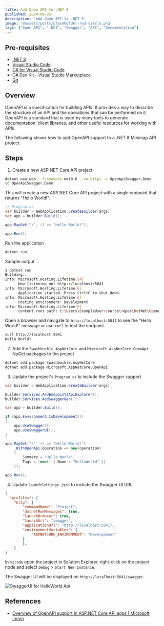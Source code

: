 ```yaml
---
title: Add Open API to .NET 8
published: 2024-09-03
description: 'Add Open API to .NET 8'
image: '@assets/posts/placeholder-red-circle.png'
tags: ["Open API", ".NET", "Swagger", "API", "Documentation"]
---
```


## Pre-requisites

- [.NET 8](https://dotnet.microsoft.com/download/dotnet/8.0)
- [Visual Studio Code](https://code.visualstudio.com/)
- [C# for Visual Studio Code](https://marketplace.visualstudio.com/items?itemName=ms-dotnettools.csharp)
- [C# Dev Kit - Visual Studio Marketplace](https://marketplace.visualstudio.com/items?itemName=ms-dotnettools.csdevkit)
- [Git](https://gitforwindows.org/)

## Overview

OpenAPI is a specification for building APIs. It provides a way to describe the structure of an API and the operations that can be performed on it. OpenAPI is a standard that is used by many tools to generate documentation, client libraries, and other useful resources for working with APIs.

The following shows how to add OpenAPI support to a .NET 8 Minimap API project.

## Steps

1. Create a new ASP.NET Core API project

```bash
dotnet new web --framework net8.0 --no-https -o OpenApiSwagger.Demo
cd OpenApiSwagger.Demo
```

This will create a new ASP.NET Core API project with a single endpoint that returns "Hello World!".

```csharp
// Program.cs
var builder = WebApplication.CreateBuilder(args);
var app = builder.Build();

app.MapGet("/", () => "Hello World!");

app.Run();
```

Run the application

```bash
dotnet run
```

Sample output

```bash
$ dotnet run
Building...
info: Microsoft.Hosting.Lifetime[14]
      Now listening on: http://localhost:5041
info: Microsoft.Hosting.Lifetime[0]
      Application started. Press Ctrl+C to shut down.
info: Microsoft.Hosting.Lifetime[0]
      Hosting environment: Development
info: Microsoft.Hosting.Lifetime[0]
      Content root path: C:\Users\ExampleUser\source\repos\DotNet\OpenApiSwagger.Demo
```

Open a browser and navigate to `http://localhost:5041` to see the "Hello World!" message or use `curl` to test the endpoint.

```bash
curl http://localhost:5041
Hello World!
```

2. Add the `Swashbuckle.AspNetCore` and `Microsoft.AspNetCore.OpenApi` NuGet packages to the project

```bash
dotnet add package Swashbuckle.AspNetCore
dotnet add package Microsoft.AspNetCore.OpenApi
```

3. Update the project's `Program.cs` to include the Swagger support

```csharp
var builder = WebApplication.CreateBuilder(args);

builder.Services.AddEndpointsApiExplorer();
builder.Services.AddSwaggerGen();

var app = builder.Build();

if (app.Environment.IsDevelopment())
{
    app.UseSwagger();
    app.UseSwaggerUI();
}

app.MapGet("/", () => "Hello World!")
    .WithOpenApi(operation => new(operation)
    {
        Summary = "Hello World",
        Tags = [new() { Name = "HelloWorld" }]
    });

app.Run();
```

4. Update `launchSettings.json` to include the Swagger UI URL

```json
{
  "profiles": {
    "http": {
        "commandName": "Project",
        "dotnetRunMessages": true,
        "launchBrowser": true,
        "launchUrl": "swagger",
        "applicationUrl": "http://localhost:5041",
        "environmentVariables": {
            "ASPNETCORE_ENVIRONMENT": "Development"
        }
        },
    }
}
```

In `vscode` open the project in Solution Explorer, right-click on the project node and select `Debug` > `Start New Instance`.

The Swagger UI will be displayed on `http://localhost:5041/swagger`.

![SwaggerUI for HelloWorld Api](@assets/posts/swagger-ui-hello-word.png "Swagger UI for Hello World")

## References

- [Overview of OpenAPI support in ASP.NET Core API apps | Microsoft Learn](https://learn.microsoft.com/en-us/aspnet/core/tutorials/getting-started-with-swashbuckle?view=aspnetcore-8.0&tabs=visual-studio-code)
